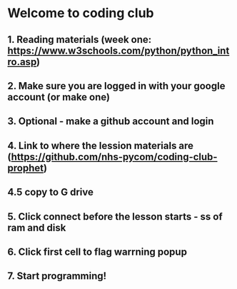 # Welcome to coding club

## 1. Reading materials (week one: https://www.w3schools.com/python/python_intro.asp)

## 2. Make sure you are logged in with your google account (or make one)

## 3. Optional - make a github account and login

## 4. Link to where the lession materials are (https://github.com/nhs-pycom/coding-club-prophet)

## 4.5 copy to G drive

## 5. Click connect before the lesson starts - ss of ram and disk

## 6. Click first cell to flag warrning popup

## 7. Start programming!
